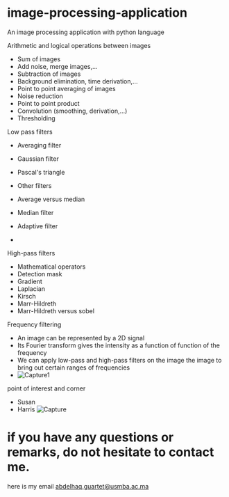 # image-processing-application
An image processing application with python language

Arithmetic and logical operations between images

  + Sum of images
  + Add noise, merge images,...
  + Subtraction of images
  + Background elimination, time derivation,...
  + Point to point averaging of images
  + Noise reduction
  + Point to point product
  + Convolution (smoothing, derivation,...)
  + Thresholding
  
 Low pass filters
 
  + Averaging filter
  + Gaussian filter
  + Pascal's triangle
  + Other filters
  
 + Average versus median
 + Median filter
 + Adaptive filter
 + 
  High-pass filters
  
  + Mathematical operators
  + Detection mask
  + Gradient
  + Laplacian
  + Kirsch
  + Marr-Hildreth
  + Marr-Hildreth versus sobel

Frequency filtering

 + An image can be represented by a 2D signal
 + Its Fourier transform gives the intensity as a function of function of the frequency
 + We can apply low-pass and high-pass filters on the image the image to bring out certain ranges of frequencies
 + ![Capture1](https://user-images.githubusercontent.com/79747866/198334466-f306ec14-1c03-4b86-8e4f-9bc4e3e1bdf7.PNG)

point of interest and corner
 + Susan
 + Harris
![Capture](https://user-images.githubusercontent.com/79747866/198335157-d1c78992-5c83-4cba-b032-70dfe922b806.PNG)

# if you have any questions or remarks, do not hesitate to contact me.
here is my email
abdelhaq.guartet@usmba.ac.ma

